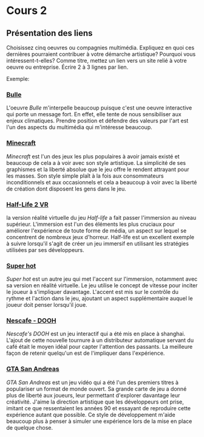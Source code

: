 # Cours 2
## Présentation des liens
Choisissez cinq oeuvres ou compagnies multimédia. Expliquez en quoi ces dernières pourraient contribuer à votre démarche artistique? Pourquoi vous intéressent-t-elles? Comme titre, mettez un lien vers un site relié à votre oeuvre ou entreprise. Écrire 2 à 3 lignes par lien.

Exemple: 
### [Bulle](https://www.onf.ca/interactif/bulle/) 
L'oeuvre *Bulle* m'interpelle beaucoup puisque c'est une oeuvre interactive qui porte un message fort. En effet, elle tente de nous sensibiliser aux enjeux climatiques. Prendre position et défendre des valeurs par l'art est l'un des aspects du multimédia qui m'intéresse beaucoup. 

### [Minecraft](https://aleovr.com/)
*Minecraft* est l'un des jeux les plus populaires à avoir jamais existé et beaucoup de cela a à voir avec son style artistique. La simplicité de ses graphismes et la liberté absolue que le jeu offre le rendent attrayant pour les masses. Son style simple plaît à la fois aux consommateurs inconditionnels et aux occasionnels et cela a beaucoup à voir avec la liberté de création dont disposent les gens dans le jeu.

### [Half-Life 2 VR](https://store.steampowered.com/app/658920/HalfLife_2_VR_Mod/)
la version réalité virtuelle du jeu *Half-life* a fait passer l'immersion au niveau supérieur. L'immersion est l'un des éléments les plus cruciaux pour améliorer l'expérience de toute forme de média, un aspect sur lequel se concentrent de nombreux jeux d'horreur. Half-life est un excellent exemple à suivre lorsqu'il s'agit de créer un jeu immersif en utilisant les stratégies utilisées par ses développeurs.

###  [Super hot](https://store.steampowered.com/app/322500/SUPERHOT/) 
*Super hot* est un autre jeu qui met l'accent sur l'immersion, notamment avec sa version en réalité virtuelle. Le jeu utilise le concept de vitesse pour inciter le joueur à s'impliquer davantage. L'accent est mis sur le contrôle du rythme et l'action dans le jeu, ajoutant un aspect supplémentaire auquel le joueur doit penser lorsqu'il joue.

### [Nescafe - DOOH](https://www.youtube.com/watch?v=d8BflpjcPe4)
*Nescafe's DOOH* est un jeu interactif qui a été mis en place à shanghai. L'ajout de cette nouvelle tournure à un distributeur automatique servant du café était le moyen idéal pour capter l'attention des passants. La meilleure façon de retenir quelqu'un est de l'impliquer dans l'expérience.

### [GTA San Andreas](https://www.rockstargames.com/games/sanandreas)
*GTA San Andreas* est un jeu vidéo qui a été l'un des premiers titres à populariser un format de monde ouvert. Sa grande carte de jeu a donné plus de liberté aux joueurs, leur permettant d'explorer davantage leur créativité. J'aime la direction artistique que les développeurs ont prise, imitant ce que ressentaient les années 90 et essayant de reproduire cette expérience autant que possible. Ce style de développement m'aide beaucoup plus à penser à simuler une expérience lors de la mise en place de quelque chose.

